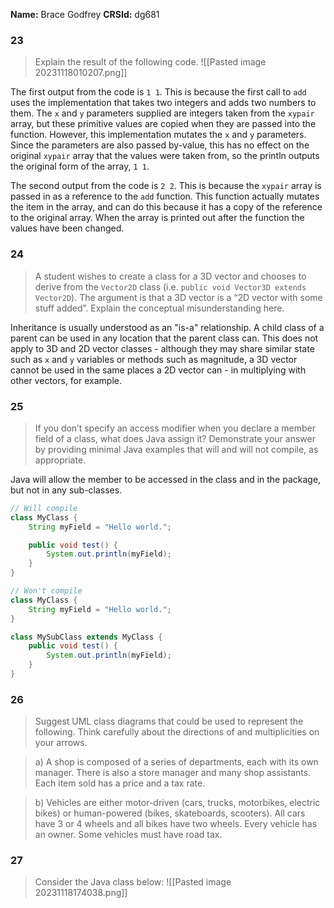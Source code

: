 **Name:** Brace Godfrey
**CRSId:** dg681
### 23
> Explain the result of the following code. ![[Pasted image 20231118010207.png]]

The first output from the code is `1 1`.
This is because the first call to `add` uses the implementation that takes two integers and adds two numbers to them. The `x` and `y` parameters supplied are integers taken from the `xypair` array, but these primitive values are copied when they are passed into the function.
However, this implementation mutates the `x` and `y` parameters. Since the parameters are also passed by-value, this has no effect on the original `xypair` array that the values were taken from, so the println outputs the original form of the array, `1 1`.

The second output from the code is `2 2`. This is because the `xypair` array is passed in as a reference to the `add` function. This function actually mutates the item in the array, and can do this because it has a copy of the reference to the original array. When the array is printed out after the function the values have been changed.
### 24
> A student wishes to create a class for a 3D vector and chooses to derive from the `Vector2D` class (i.e. `public void Vector3D extends Vector2D`). The argument is that a 3D vector is a “2D vector with some stuff added”. Explain the conceptual misunderstanding here.

Inheritance is usually understood as an "is-a" relationship. A child class of a parent can be used in any location that the parent class can. This does not apply to 3D and 2D vector classes - although they may share similar state such as `x` and `y` variables or methods such as magnitude, a 3D vector cannot be used in the same places a 2D vector can - in multiplying with other vectors, for example.
### 25
> If you don’t specify an access modifier when you declare a member field of a class, what does Java assign it? Demonstrate your answer by providing minimal Java examples that will and will not compile, as appropriate.

Java will allow the member to be accessed in the class and in the package, but not in any sub-classes. 

```java
// Will compile
class MyClass {
	String myField = "Hello world.";

	public void test() {
		System.out.println(myField);
	}
}
```

```java
// Won't compile
class MyClass {
	String myField = "Hello world.";
}

class MySubClass extends MyClass {
	public void test() {
		System.out.println(myField);
	}
}
```
### 26
> Suggest UML class diagrams that could be used to represent the following. Think carefully about the directions of and multiplicities on your arrows.

> a) A shop is composed of a series of departments, each with its own manager. There is also a store manager and many shop assistants. Each item sold has a price and a tax rate.

> b) Vehicles are either motor-driven (cars, trucks, motorbikes, electric bikes) or human-powered (bikes, skateboards, scooters). All cars have 3 or 4 wheels and all bikes have two wheels. Every vehicle has an owner. Some vehicles must have road tax.


### 27
> Consider the Java class below:
> ![[Pasted image 20231118174038.png]]

